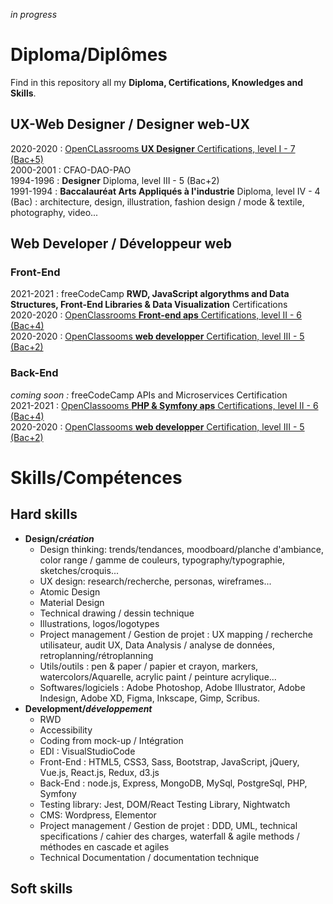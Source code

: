 *in progress*

# Diploma/Diplômes

Find in this repository all my **Diploma, Certifications, Knowledges and Skills**.

## UX-Web Designer / Designer web-UX
2020-2020 : [OpenCLassrooms **UX Designer** Certifications, level I - 7 (Bac+5)](https://github.com/s-manguy/diploma/tree/main/UX-DESIGN#readme)     
2000-2001 : CFAO-DAO-PAO  
1994-1996 : **Designer** Diploma, level III - 5 (Bac+2)    
1991-1994 : **Baccalauréat Arts Appliqués à l'industrie** Diploma, level IV - 4 (Bac) : architecture, design, illustration, fashion design / mode & textile, photography, video...  

## Web Developer / Développeur web
### Front-End
2021-2021 : freeCodeCamp **RWD, JavaScript algorythms and Data Structures, Front-End Libraries & Data Visualization** Certifications  
2020-2020 : [OpenClassrooms **Front-end aps** Certifications, level II - 6 (Bac+4)](https://github.com/s-manguy/diploma/tree/main/FRONT-END#readme)  
2020-2020 : [OpenClassooms **web developper** Certification, level III - 5 (Bac+2)](https://github.com/s-manguy/diploma/blob/main/WEB-DEVELOPPER#README.md) 

### Back-End
*coming soon :* freeCodeCamp APIs and Microservices Certification   
2021-2021 : [OpenClassooms **PHP & Symfony aps** Certifications, level II - 6 (Bac+4)](https://github.com/s-manguy/diploma/blob/main/PHP/README.md)      
2020-2020 : [OpenClassooms **web developper** Certification, level III - 5 (Bac+2)](https://github.com/s-manguy/diploma/blob/main/WEB-DEVELOPPER#README.md)  

# Skills/Compétences
## Hard skills
* **Design/*création***
  * Design thinking: trends/tendances, moodboard/planche d'ambiance, color range / gamme de couleurs, typography/typographie, sketches/croquis...
  * UX design: research/recherche, personas, wireframes...
  * Atomic Design
  * Material Design
  * Technical drawing / dessin technique
  * Illustrations, logos/logotypes
  * Project management / Gestion de projet : UX mapping / recherche utilisateur, audit UX, Data Analysis / analyse de données, retroplanning/rétroplanning
  * Utils/outils : pen & paper / papier et crayon, markers, watercolors/Aquarelle, acrylic paint / peinture acrylique...
  * Softwares/logiciels : Adobe Photoshop, Adobe Illustrator, Adobe Indesign, Adobe XD, Figma, Inkscape, Gimp, Scribus.
* **Development/*développement***
  * RWD
  * Accessibility
  * Coding from mock-up / Intégration
  * EDI : VisualStudioCode
  * Front-End : HTML5, CSS3, Sass, Bootstrap, JavaScript, jQuery, Vue.js, React.js, Redux, d3.js
  * Back-End : node.js, Express, MongoDB, MySql, PostgreSql, PHP, Symfony
  * Testing library: Jest, DOM/React Testing Library, Nightwatch
  * CMS: Wordpress, Elementor
  * Project management / Gestion de projet : DDD, UML, technical specifications / cahier des charges, waterfall & agile methods / méthodes en cascade et agiles
  * Technical Documentation / documentation technique
## Soft skills
